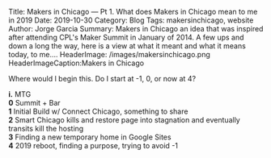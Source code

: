Title: Makers in Chicago — Pt 1. What does Makers in Chicago mean to me in 2019
Date: 2019-10-30
Category: Blog
Tags: makersinchicago, website
Author: Jorge Garcia
Summary: Makers in Chicago an idea that was inspired after attending CPL's Maker Summit in January of 2014. A few ups and down a long the way, here is a view at what it meant and what it means today, to me.…
HeaderImage: /images/makersinchicago.png
HeaderImageCaption:Makers in Chicago

Where would I begin this. Do I start at -1, 0, or now at 4?  

**i.** MTG  
**0** Summit + Bar  
**1** Initial Build w/ Connect Chicago, something to share  
**2** Smart Chicago kills and restore page into stagnation and eventually transits kill the hosting  
**3** Finding a new temporary home in Google Sites  
**4** 2019 reboot, finding a purpose, trying to avoid -1  
